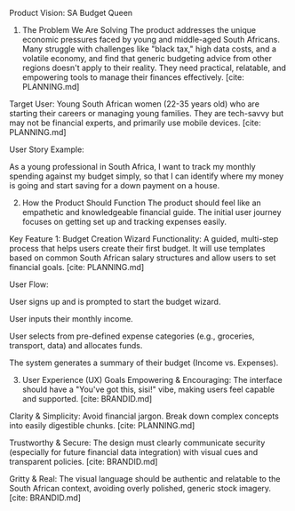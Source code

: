 Product Vision: SA Budget Queen
1. The Problem We Are Solving
The product addresses the unique economic pressures faced by young and middle-aged South Africans. Many struggle with challenges like "black tax," high data costs, and a volatile economy, and find that generic budgeting advice from other regions doesn't apply to their reality. They need practical, relatable, and empowering tools to manage their finances effectively. [cite: PLANNING.md]

Target User:
Young South African women (22-35 years old) who are starting their careers or managing young families. They are tech-savvy but may not be financial experts, and primarily use mobile devices. [cite: PLANNING.md]

User Story Example:

As a young professional in South Africa, I want to track my monthly spending against my budget simply, so that I can identify where my money is going and start saving for a down payment on a house.

2. How the Product Should Function
The product should feel like an empathetic and knowledgeable financial guide. The initial user journey focuses on getting set up and tracking expenses easily.

Key Feature 1: Budget Creation Wizard
Functionality: A guided, multi-step process that helps users create their first budget. It will use templates based on common South African salary structures and allow users to set financial goals. [cite: PLANNING.md]

User Flow:

User signs up and is prompted to start the budget wizard.

User inputs their monthly income.

User selects from pre-defined expense categories (e.g., groceries, transport, data) and allocates funds.

The system generates a summary of their budget (Income vs. Expenses).

3. User Experience (UX) Goals
Empowering & Encouraging: The interface should have a "You've got this, sisi!" vibe, making users feel capable and supported. [cite: BRANDID.md]

Clarity & Simplicity: Avoid financial jargon. Break down complex concepts into easily digestible chunks. [cite: PLANNING.md]

Trustworthy & Secure: The design must clearly communicate security (especially for future financial data integration) with visual cues and transparent policies. [cite: BRANDID.md]

Gritty & Real: The visual language should be authentic and relatable to the South African context, avoiding overly polished, generic stock imagery. [cite: BRANDID.md]
